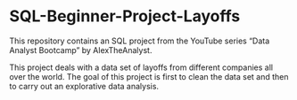# SQL-Beginner-Project-Layoffs
This repository contains an SQL project from the YouTube series “Data Analyst Bootcamp” by AlexTheAnalyst. 

This project deals with a data set of layoffs from different companies all over the world. 
The goal of this project is first to clean the data set and then to carry out an explorative data analysis. 

